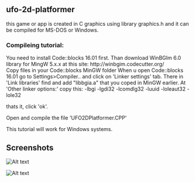 <h2> ufo-2d-platformer </h2>
this game or app is created in C graphics using library graphics.h and it can be compiled for MS-DOS or Windows.

<h3> Compileing tutorial: </h3>
You need to install Code::blocks 16.01 first.
Than download WinBGIm 6.0 library for MingW 5.x.x at this site:
http://winbgim.codecutter.org/ </br>
Copy files in your Code::blocks MinGW folder
When u open Code::blocks 16.01 go to Settings>Compiler.. and click on 'Linker settings' tab.
There in 'Link libraries' find and add "libbgia.a" that you coped in MinGW earlier.
At 'Other linker options:' copy this:
-lbgi
-lgdi32
-lcomdlg32
-luuid
-loleaut32
-lole32

thats it, click 'ok'.

Open and compile the file 'UFO2DPlatformer.CPP'

This tutorial will work for Windows systems.

<h2>Screenshots</h2>

![Alt text](https://i.imgur.com/d946CN5.jpg "Optional title")

![Alt text](https://i.imgur.com/gUdqfYC.jpg "Optional title")
